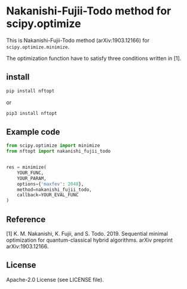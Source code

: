 # Nakanishi-Fujii-Todo method for scipy.optimize

This is Nakanishi-Fujii-Todo method (arXiv:1903.12166) for `scipy.optimize.minimize`.

The optimization function have to satisfy three conditions written in [1].

## install 

```sh
pip install nftopt
```
or
```sh
pip3 install nftopt
```

## Example code
```python
from scipy.optimize import minimize
from nftopt import nakanishi_fujii_todo


res = minimize(
    YOUR_FUNC,
    YOUR_PARAM,
    options={'maxfev': 2048},
    method=nakanishi_fujii_todo,
    callback=YOUR_EVAL_FUNC
)
```

## Reference
[1] K. M. Nakanishi, K. Fujii, and S. Todo. 2019.
Sequential minimal optimization for quantum-classical hybrid algorithms.
arXiv preprint arXiv:1903.12166.

## License
Apache-2.0 License (see LICENSE file).
